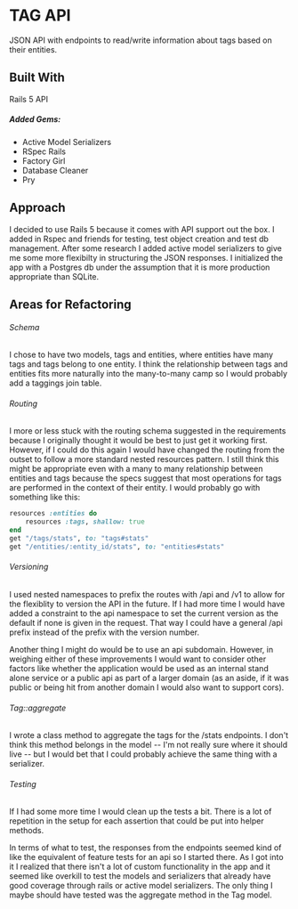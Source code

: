 # TAG API
JSON API with endpoints to read/write information about tags based on their entities.
## Built With
Rails 5 API 
##### Added Gems:
* Active Model Serializers
* RSpec Rails
* Factory Girl
* Database Cleaner
* Pry

## Approach
I decided to use Rails 5 because it comes with API support out the box. I added in Rspec and friends for testing, test object creation and test db management. After some research I added active model serializers to give me some more flexibilty in structuring the JSON responses. I initialized the app with a Postgres db under the assumption that it is more production appropriate than SQLite.

## Areas for Refactoring
###### Schema
I chose to have two models, tags and entities, where entities have many tags and tags belong to one entity. I think the relationship between tags and entities fits more naturally into the many-to-many camp so I would probably add a taggings join table. 
###### Routing
I more or less stuck with the routing schema suggested in the requirements because I originally thought it would be best to just get it working first. However, if I could do this again I would have changed the routing from the outset to follow a more standard nested resources pattern. I still think this might be appropriate even with a many to many relationship between entities and tags because the specs suggest that most operations for tags are performed in the context of their entity. I would probably go with something like this:
```ruby
resources :entities do
    resources :tags, shallow: true
end
get "/tags/stats", to: "tags#stats"
get "/entities/:entity_id/stats", to: "entities#stats"
 ```
###### Versioning
I used nested namespaces to prefix the routes with /api and /v1 to allow for the flexiblity to version the API in the future. If I had more time I would have added a constraint to the api namespace to set the current version as the default if none is given in the request. That way I could have a general /api prefix instead of the prefix with the version number.

Another thing I might do would be to use an api subdomain. However, in weighing either of these improvements I would want to consider other factors like whether the application would be used as an internal stand alone service or a public api as part of a larger domain (as an aside, if it was public or being hit from another domain I would also want to support cors).

###### Tag::aggregate
I wrote a class method to aggregate the tags for the /stats endpoints. I don't think this method belongs in the model -- I'm not really sure where it should live -- but I would bet that I could probably achieve the same thing with a serializer.

###### Testing
If I had some more time I would clean up the tests a bit. There is a lot of repetition in the setup for each  assertion that could be put into helper methods.

In terms of what to test, the responses from the endpoints seemed kind of like the equivalent of feature tests for an api so I started there. As I got into it I realized that there isn't a lot of custom functionality in the app  and it seemed like overkill to test the models and serializers that already have good coverage through rails or active model serializers. The only thing I maybe should have tested was the aggregate method in the Tag model.